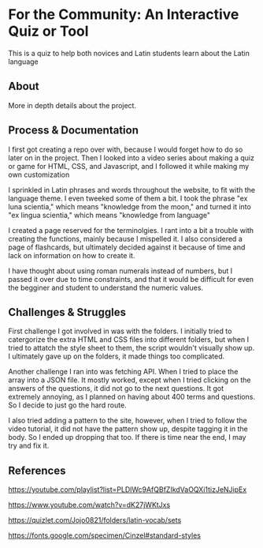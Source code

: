 # For the Community: An Interactive Quiz or Tool
This is a quiz to help both novices and Latin students learn about the Latin language
 ## About
More in depth details about the project.
## Process & Documentation
I first got creating a repo over with, because I would forget how to do so later on in the project. Then I looked into a video series about making a quiz or game for HTML, CSS, and Javascript, and I followed it while making my own customization

I sprinkled in Latin phrases and words throughout the website, to fit with the language theme. I even tweeked some of them a bit. I took the phrase "ex luna scientia," which means "knowledge from the moon," and turned it into "ex lingua scientia," which means "knowledge from language"

I created a page reserved for the terminolgies. I rant into a bit a trouble with creating the functions, mainly because I mispelled it. I also considered a page of flashcards, but ultimately decided against it because of time and lack on information on how to create it.

I have thought about using roman numerals instead of numbers, but I passed it over due to time constraints, and that it would be difficult for even the begginer and student to understand the numeric values.


## Challenges & Struggles
First challenge I got involved in was with the folders. I initially tried to catergorize the extra HTML and CSS files into different folders, but when I tried to attatch the style sheet to them, the script wouldn't visually show up. I ultimately gave up on the folders, it made things too complicated.

Another challenge I ran into was fetching API. When I tried to place the array into a JSON file. It mostly worked, except when I tried clicking on the answers of the questions, it did not go to the next questions. It got extremely annoying, as I planned on having about 400 terms and questions. So I decide to just go the hard route.

I also tried adding a pattern to the site, however, when I tried to follow the video tutorial, it did not have the pattern show up, despite tagging it in the body. So I ended up dropping that too. If there is time near the end, I may try and fix it.


## References
https://youtube.com/playlist?list=PLDlWc9AfQBfZIkdVaOQXi1tizJeNJipEx

https://www.youtube.com/watch?v=dK27jWKtJxs

https://quizlet.com/Jojo0821/folders/latin-vocab/sets

https://fonts.google.com/specimen/Cinzel#standard-styles